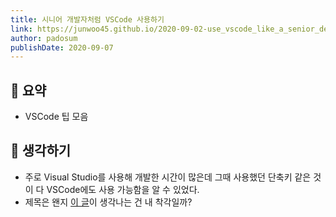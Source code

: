 ```yaml
---
title: 시니어 개발자처럼 VSCode 사용하기
link: https://junwoo45.github.io/2020-09-02-use_vscode_like_a_senior_developer/
author: padosum
publishDate: 2020-09-07
---
```

## 📝 요약 
- VSCode 팁 모음 


## 🤔 생각하기 
- 주로 Visual Studio를 사용해 개발한 시간이 많은데 그때 사용했던 단축키 같은 것이 다 VSCode에도 사용 가능함을 알 수 있었다.
- 제목은 왠지 [이 글](../Dev/use-chrome-devTools-like-a-senior-frontend-developer)이 생각나는 건 내 착각일까? 
